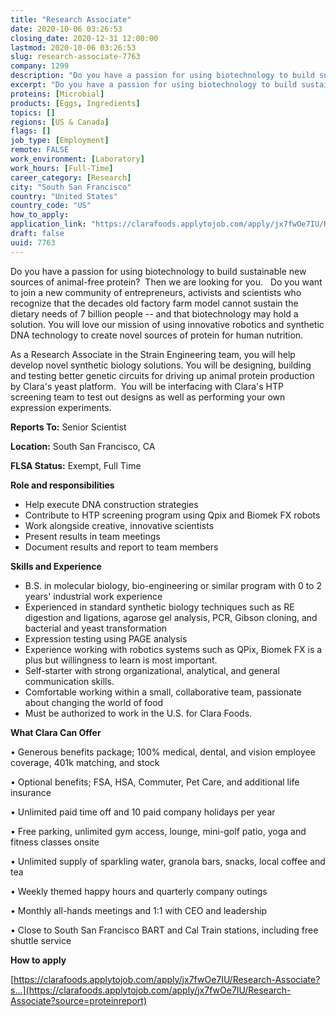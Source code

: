 ```yaml
---
title: "Research Associate"
date: 2020-10-06 03:26:53
closing_date: 2020-12-31 12:00:00
lastmod: 2020-10-06 03:26:53
slug: research-associate-7763
company: 1299
description: "Do you have a passion for using biotechnology to build sustainable new sources of animal-free protein?  Then we are looking for you.   Do you want to join a new community of entrepreneurs, activists and scientists who recognize that the decades old factory farm model cannot sustain the dietary needs of 7 billion people – and that biotechnology may hold a solution. You will love our mission of using innovative robotics and synthetic DNA technology to create novel sources of protein for human nutrition."
excerpt: "Do you have a passion for using biotechnology to build sustainable new sources of animal-free protein?  Then we are looking for you.   Do you want to join a new community of entrepreneurs, activists and scientists who recognize that the decades old factory farm model cannot sustain the dietary needs of 7 billion people – and that biotechnology may hold a solution. You will love our mission of using innovative robotics and synthetic DNA technology to create novel sources of protein for human nutrition."
proteins: [Microbial]
products: [Eggs, Ingredients]
topics: []
regions: [US & Canada]
flags: []
job_type: [Employment]
remote: FALSE
work_environment: [Laboratory]
work_hours: [Full-Time]
career_category: [Research]
city: "South San Francisco"
country: "United States"
country_code: "US"
how_to_apply: 
application_link: "https://clarafoods.applytojob.com/apply/jx7fwOe7IU/Research-Associate?source=proteinreport"
draft: false
uuid: 7763
---
```

Do you have a passion for using biotechnology to build sustainable new
sources of animal-free protein?  Then we are looking for you.   Do you
want to join a new community of entrepreneurs, activists and scientists
who recognize that the decades old factory farm model cannot sustain the
dietary needs of 7 billion people -- and that biotechnology may hold a
solution. You will love our mission of using innovative robotics and
synthetic DNA technology to create novel sources of protein for human
nutrition.

As a Research Associate in the Strain Engineering team, you will help
develop novel synthetic biology solutions. You will be designing,
building and testing better genetic circuits for driving up animal
protein production by Clara's yeast platform.  You will be interfacing
with Clara's HTP screening team to test out designs as well as
performing your own expression experiments.

**Reports To:** Senior Scientist

**Location:** South San Francisco, CA

**FLSA Status:** Exempt, Full Time

**Role and responsibilities**

-   Help execute DNA construction strategies 
-   Contribute to HTP screening program using Qpix and Biomek FX robots
-   Work alongside creative, innovative scientists
-   Present results in team meetings
-   Document results and report to team members

**Skills and Experience**

-   B.S. in molecular biology, bio-engineering or similar program with 0
    to 2 years' industrial work experience
-   Experienced in standard synthetic biology techniques such as RE
    digestion and ligations, agarose gel analysis, PCR, Gibson cloning,
    and bacterial and yeast transformation
-   Expression testing using PAGE analysis 
-   Experience working with robotics systems such as QPix, Biomek FX is
    a plus but willingness to learn is most important.
-   Self-starter with strong organizational, analytical, and general
    communication skills.
-   Comfortable working within a small, collaborative team, passionate
    about changing the world of food
-   Must be authorized to work in the U.S. for Clara Foods.

**What Clara Can Offer**

• Generous benefits package; 100% medical, dental, and vision employee
coverage, 401k matching, and stock

• Optional benefits; FSA, HSA, Commuter, Pet Care, and additional life
insurance

• Unlimited paid time off and 10 paid company holidays per year

• Free parking, unlimited gym access, lounge, mini-golf patio, yoga and
fitness classes onsite

• Unlimited supply of sparkling water, granola bars, snacks, local
coffee and tea

• Weekly themed happy hours and quarterly company outings

• Monthly all-hands meetings and 1:1 with CEO and leadership

• Close to South San Francisco BART and Cal Train stations, including
free shuttle service


**How to apply**


[https://clarafoods.applytojob.com/apply/jx7fwOe7IU/Research-Associate?s...](https://clarafoods.applytojob.com/apply/jx7fwOe7IU/Research-Associate?source=proteinreport)
